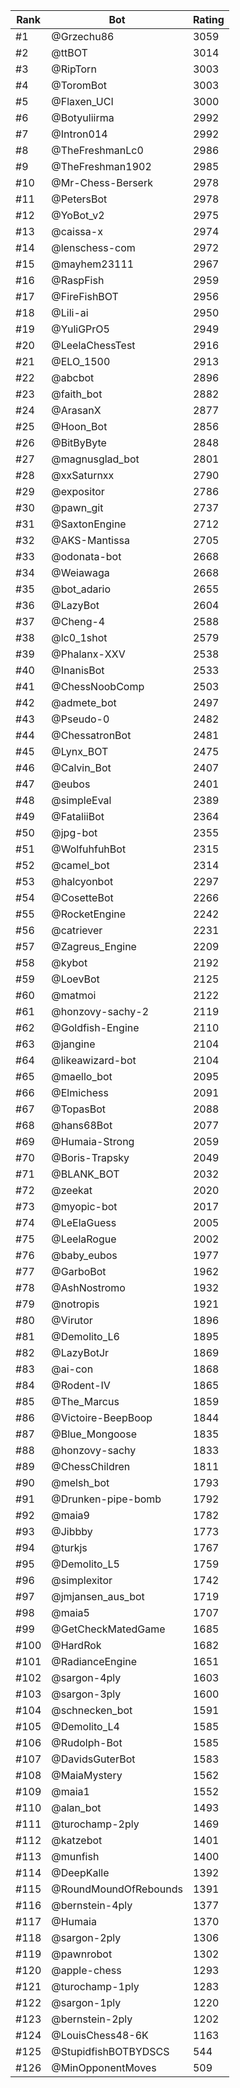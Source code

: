 Rank|Bot|Rating
---|---|---
#1|@Grzechu86|3059
#2|@ttBOT|3014
#3|@RipTorn|3003
#4|@ToromBot|3003
#5|@Flaxen_UCI|3000
#6|@Botyuliirma|2992
#7|@Intron014|2992
#8|@TheFreshmanLc0|2986
#9|@TheFreshman1902|2985
#10|@Mr-Chess-Berserk|2978
#11|@PetersBot|2978
#12|@YoBot_v2|2975
#13|@caissa-x|2974
#14|@lenschess-com|2972
#15|@mayhem23111|2967
#16|@RaspFish|2959
#17|@FireFishBOT|2956
#18|@Lili-ai|2950
#19|@YuliGPrO5|2949
#20|@LeelaChessTest|2916
#21|@ELO_1500|2913
#22|@abcbot|2896
#23|@faith_bot|2882
#24|@ArasanX|2877
#25|@Hoon_Bot|2856
#26|@BitByByte|2848
#27|@magnusglad_bot|2801
#28|@xxSaturnxx|2790
#29|@expositor|2786
#30|@pawn_git|2737
#31|@SaxtonEngine|2712
#32|@AKS-Mantissa|2705
#33|@odonata-bot|2668
#34|@Weiawaga|2668
#35|@bot_adario|2655
#36|@LazyBot|2604
#37|@Cheng-4|2588
#38|@lc0_1shot|2579
#39|@Phalanx-XXV|2538
#40|@InanisBot|2533
#41|@ChessNoobComp|2503
#42|@admete_bot|2497
#43|@Pseudo-0|2482
#44|@ChessatronBot|2481
#45|@Lynx_BOT|2475
#46|@Calvin_Bot|2407
#47|@eubos|2401
#48|@simpleEval|2389
#49|@FataliiBot|2364
#50|@jpg-bot|2355
#51|@WolfuhfuhBot|2315
#52|@camel_bot|2314
#53|@halcyonbot|2297
#54|@CosetteBot|2266
#55|@RocketEngine|2242
#56|@catriever|2231
#57|@Zagreus_Engine|2209
#58|@kybot|2192
#59|@LoevBot|2125
#60|@matmoi|2122
#61|@honzovy-sachy-2|2119
#62|@Goldfish-Engine|2110
#63|@jangine|2104
#64|@likeawizard-bot|2104
#65|@maello_bot|2095
#66|@Elmichess|2091
#67|@TopasBot|2088
#68|@hans68Bot|2077
#69|@Humaia-Strong|2059
#70|@Boris-Trapsky|2049
#71|@BLANK_BOT|2032
#72|@zeekat|2020
#73|@myopic-bot|2017
#74|@LeElaGuess|2005
#75|@LeelaRogue|2002
#76|@baby_eubos|1977
#77|@GarboBot|1962
#78|@AshNostromo|1932
#79|@notropis|1921
#80|@Virutor|1896
#81|@Demolito_L6|1895
#82|@LazyBotJr|1869
#83|@ai-con|1868
#84|@Rodent-IV|1865
#85|@The_Marcus|1859
#86|@Victoire-BeepBoop|1844
#87|@Blue_Mongoose|1835
#88|@honzovy-sachy|1833
#89|@ChessChildren|1811
#90|@melsh_bot|1793
#91|@Drunken-pipe-bomb|1792
#92|@maia9|1782
#93|@Jibbby|1773
#94|@turkjs|1767
#95|@Demolito_L5|1759
#96|@simplexitor|1742
#97|@jmjansen_aus_bot|1719
#98|@maia5|1707
#99|@GetCheckMatedGame|1685
#100|@HardRok|1682
#101|@RadianceEngine|1651
#102|@sargon-4ply|1603
#103|@sargon-3ply|1600
#104|@schnecken_bot|1591
#105|@Demolito_L4|1585
#106|@Rudolph-Bot|1585
#107|@DavidsGuterBot|1583
#108|@MaiaMystery|1562
#109|@maia1|1552
#110|@alan_bot|1493
#111|@turochamp-2ply|1469
#112|@katzebot|1401
#113|@munfish|1400
#114|@DeepKalle|1392
#115|@RoundMoundOfRebounds|1391
#116|@bernstein-4ply|1377
#117|@Humaia|1370
#118|@sargon-2ply|1306
#119|@pawnrobot|1302
#120|@apple-chess|1293
#121|@turochamp-1ply|1283
#122|@sargon-1ply|1220
#123|@bernstein-2ply|1202
#124|@LouisChess48-6K|1163
#125|@StupidfishBOTBYDSCS|544
#126|@MinOpponentMoves|509
